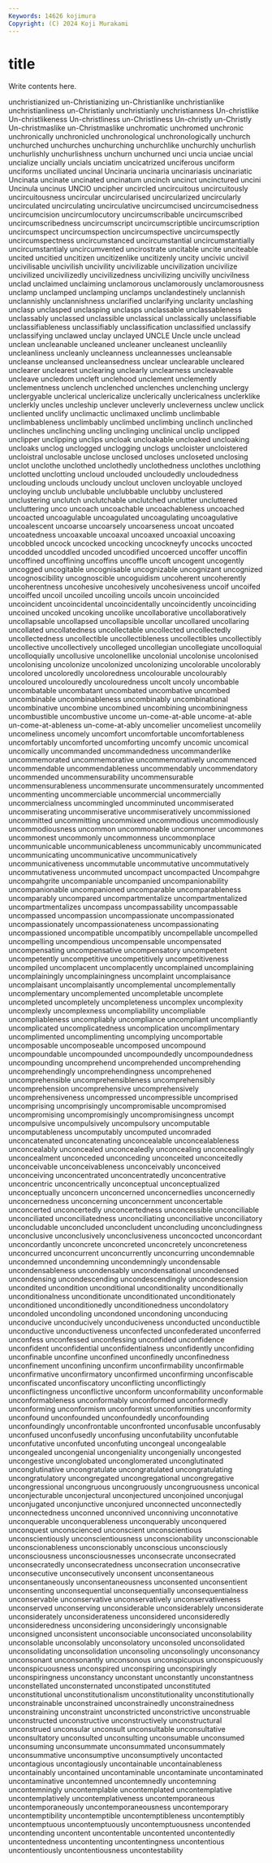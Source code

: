 ```yaml
---
Keywords: 14626 kojimura
Copyright: (C) 2024 Koji Murakami
---
```


# title

Write contents here.



unchristianized
un-Christianizing un-Christianlike unchristianlike unchristianliness un-Christianly unchristianly unchristianness Un-christlike Un-christlikeness Un-christliness
un-Christliness Un-christly un-Christly Un-christmaslike un-Christmaslike unchromatic unchromed unchronic unchronically unchronicled
unchronological unchronologically unchurch unchurched unchurches unchurching unchurchlike unchurchly unchurlish unchurlishly
unchurlishness unchurn unchurned unci uncia unciae uncial uncialize uncially uncials
unciatim uncicatrized unciferous unciform unciforms unciliated uncinal Uncinaria uncinaria uncinariasis
uncinariatic Uncinata uncinate uncinated uncinatum uncinch uncinct uncinctured uncini Uncinula
uncinus UNCIO uncipher uncircled uncircuitous uncircuitously uncircuitousness uncircular uncircularised uncircularized
uncircularly uncirculated uncirculating uncirculative uncircumcised uncircumcisedness uncircumcision uncircumlocutory uncircumscribable uncircumscribed
uncircumscribedness uncircumscript uncircumscriptible uncircumscription uncircumspect uncircumspection uncircumspective uncircumspectly uncircumspectness uncircumstanced
uncircumstantial uncircumstantially uncircumstantialy uncircumvented uncirostrate uncitable uncite unciteable uncited uncitied
uncitizen uncitizenlike uncitizenly uncity uncivic uncivil uncivilisable uncivilish uncivility uncivilizable
uncivilization uncivilize uncivilized uncivilizedly uncivilizedness uncivilizing uncivilly uncivilness unclad unclaimed
unclaiming unclamorous unclamorously unclamorousness unclamp unclamped unclamping unclamps unclandestinely unclannish
unclannishly unclannishness unclarified unclarifying unclarity unclashing unclasp unclasped unclasping unclasps
unclassable unclassableness unclassably unclassed unclassible unclassical unclassically unclassifiable unclassifiableness unclassifiably
unclassification unclassified unclassify unclassifying unclawed unclay unclayed UNCLE Uncle uncle
unclead unclean uncleanable uncleaned uncleaner uncleanest uncleanlily uncleanliness uncleanly uncleanness
uncleannesses uncleansable uncleanse uncleansed uncleansedness unclear unclearable uncleared unclearer unclearest
unclearing unclearly unclearness uncleavable uncleave uncledom uncleft unclehood unclement unclemently
unclementness unclench unclenched unclenches unclenching unclergy unclergyable unclerical unclericalize unclerically
unclericalness unclerklike unclerkly uncles uncleship unclever uncleverly uncleverness unclew unclick
uncliented unclify unclimactic unclimaxed unclimb unclimbable unclimbableness unclimbably unclimbed unclimbing
unclinch unclinched unclinches unclinching uncling unclinging unclinical unclip unclipped unclipper
unclipping unclips uncloak uncloakable uncloaked uncloaking uncloaks unclog unclogged unclogging
unclogs uncloister uncloistered uncloistral unclosable unclose unclosed uncloses uncloseted unclosing
unclot unclothe unclothed unclothedly unclothedness unclothes unclothing unclotted unclotting uncloud
unclouded uncloudedly uncloudedness unclouding unclouds uncloudy unclout uncloven uncloyable uncloyed
uncloying unclub unclubable unclubbable unclubby unclustered unclustering unclutch unclutchable unclutched
unclutter uncluttered uncluttering unco uncoach uncoachable uncoachableness uncoached uncoacted uncoagulable
uncoagulated uncoagulating uncoagulative uncoalescent uncoarse uncoarsely uncoarseness uncoat uncoated uncoatedness
uncoaxable uncoaxal uncoaxed uncoaxial uncoaxing uncobbled uncock uncocked uncocking uncockneyfy
uncocks uncocted uncodded uncoddled uncoded uncodified uncoerced uncoffer uncoffin uncoffined
uncoffining uncoffins uncoffle uncoft uncogent uncogently uncogged uncogitable uncognisable uncognizable
uncognizant uncognized uncognoscibility uncognoscible uncoguidism uncoherent uncoherently uncoherentness uncohesive uncohesively
uncohesiveness uncoif uncoifed uncoiffed uncoil uncoiled uncoiling uncoils uncoin uncoincided
uncoincident uncoincidental uncoincidentally uncoincidently uncoinciding uncoined uncoked uncoking uncolike uncollaborative
uncollaboratively uncollapsable uncollapsed uncollapsible uncollar uncollared uncollaring uncollated uncollatedness uncollectable
uncollected uncollectedly uncollectedness uncollectible uncollectibleness uncollectibles uncollectibly uncollective uncollectively uncolleged
uncollegian uncollegiate uncolloquial uncolloquially uncollusive uncolonellike uncolonial uncolonise uncolonised uncolonising
uncolonize uncolonized uncolonizing uncolorable uncolorably uncolored uncoloredly uncoloredness uncolourable uncolourably
uncoloured uncolouredly uncolouredness uncolt uncoly uncombable uncombatable uncombatant uncombated uncombative
uncombed uncombinable uncombinableness uncombinably uncombinational uncombinative uncombine uncombined uncombining uncombiningness
uncombustible uncombustive uncome un-come-at-able uncome-at-able un-come-at-ableness un-come-at-ably uncomelier uncomeliest uncomelily
uncomeliness uncomely uncomfort uncomfortable uncomfortableness uncomfortably uncomforted uncomforting uncomfy uncomic
uncomical uncomically uncommanded uncommandedness uncommanderlike uncommemorated uncommemorative uncommemoratively uncommenced uncommendable
uncommendableness uncommendably uncommendatory uncommended uncommensurability uncommensurable uncommensurableness uncommensurate uncommensurately uncommented
uncommenting uncommerciable uncommercial uncommercially uncommercialness uncommingled uncomminuted uncommiserated uncommiserating uncommiserative
uncommiseratively uncommissioned uncommitted uncommitting uncommixed uncommodious uncommodiously uncommodiousness uncommon uncommonable
uncommoner uncommones uncommonest uncommonly uncommonness uncommonplace uncommunicable uncommunicableness uncommunicably uncommunicated
uncommunicating uncommunicative uncommunicatively uncommunicativeness uncommutable uncommutative uncommutatively uncommutativeness uncommuted uncompact
uncompacted Uncompahgre uncompahgrite uncompaniable uncompanied uncompanionability uncompanionable uncompanioned uncomparable uncomparableness
uncomparably uncompared uncompartmentalize uncompartmentalized uncompartmentalizes uncompass uncompassability uncompassable uncompassed uncompassion
uncompassionate uncompassionated uncompassionately uncompassionateness uncompassionating uncompassioned uncompatible uncompatibly uncompellable uncompelled
uncompelling uncompendious uncompensable uncompensated uncompensating uncompensative uncompensatory uncompetent uncompetently uncompetitive
uncompetitively uncompetitiveness uncompiled uncomplacent uncomplacently uncomplained uncomplaining uncomplainingly uncomplainingness uncomplaint
uncomplaisance uncomplaisant uncomplaisantly uncomplemental uncomplementally uncomplementary uncomplemented uncompletable uncomplete uncompleted
uncompletely uncompleteness uncomplex uncomplexity uncomplexly uncomplexness uncompliability uncompliable uncompliableness uncompliably
uncompliance uncompliant uncompliantly uncomplicated uncomplicatedness uncomplication uncomplimentary uncomplimented uncomplimenting uncomplying
uncomportable uncomposable uncomposeable uncomposed uncompound uncompoundable uncompounded uncompoundedly uncompoundedness uncompounding
uncomprehend uncomprehended uncomprehending uncomprehendingly uncomprehendingness uncomprehened uncomprehensible uncomprehensibleness uncomprehensibly uncomprehension
uncomprehensive uncomprehensively uncomprehensiveness uncompressed uncompressible uncomprised uncomprising uncomprisingly uncompromisable uncompromised
uncompromising uncompromisingly uncompromisingness uncompt uncompulsive uncompulsively uncompulsory uncomputable uncomputableness uncomputably
uncomputed uncomraded unconcatenated unconcatenating unconcealable unconcealableness unconcealably unconcealed unconcealedly unconcealing
unconcealingly unconcealment unconceded unconceding unconceited unconceitedly unconceivable unconceivableness unconceivably unconceived
unconceiving unconcentrated unconcentratedly unconcentrative unconcentric unconcentrically unconceptual unconceptualized unconceptually unconcern
unconcerned unconcernedlies unconcernedly unconcernedness unconcerning unconcernment unconcertable unconcerted unconcertedly unconcertedness
unconcessible unconciliable unconciliated unconciliatedness unconciliating unconciliative unconciliatory unconcludable unconcluded unconcludent
unconcluding unconcludingness unconclusive unconclusively unconclusiveness unconcocted unconcordant unconcordantly unconcrete unconcreted
unconcretely unconcreteness unconcurred unconcurrent unconcurrently unconcurring uncondemnable uncondemned uncondemning uncondemningly
uncondensable uncondensableness uncondensably uncondensational uncondensed uncondensing uncondescending uncondescendingly uncondescension uncondited
uncondition unconditional unconditionality unconditionally unconditionalness unconditionate unconditionated unconditionately unconditioned unconditionedly
unconditionedness uncondolatory uncondoled uncondoling uncondoned uncondoning unconducing unconducive unconducively unconduciveness
unconducted unconductible unconductive unconductiveness unconfected unconfederated unconferred unconfess unconfessed unconfessing
unconfided unconfidence unconfident unconfidential unconfidentialness unconfidently unconfiding unconfinable unconfine unconfined
unconfinedly unconfinedness unconfinement unconfining unconfirm unconfirmability unconfirmable unconfirmative unconfirmatory unconfirmed
unconfirming unconfiscable unconfiscated unconfiscatory unconflicting unconflictingly unconflictingness unconflictive unconform unconformability
unconformable unconformableness unconformably unconformed unconformedly unconforming unconformism unconformist unconformities unconformity
unconfound unconfounded unconfoundedly unconfounding unconfoundingly unconfrontable unconfronted unconfusable unconfusably unconfused
unconfusedly unconfusing unconfutability unconfutable unconfutative unconfuted unconfuting uncongeal uncongealable uncongealed
uncongenial uncongeniality uncongenially uncongested uncongestive unconglobated unconglomerated unconglutinated unconglutinative uncongratulate
uncongratulated uncongratulating uncongratulatory uncongregated uncongregational uncongregative uncongressional uncongruous uncongruously uncongruousness
unconical unconjecturable unconjectural unconjectured unconjoined unconjugal unconjugated unconjunctive unconjured unconnected
unconnectedly unconnectedness unconned unconnived unconniving unconnotative unconquerable unconquerableness unconquerably unconquered
unconquest unconscienced unconscient unconscientious unconscientiously unconscientiousness unconscionability unconscionable unconscionableness unconscionably
unconscious unconsciously unconsciousness unconsciousnesses unconsecrate unconsecrated unconsecratedly unconsecratedness unconsecration unconsecrative
unconsecutive unconsecutively unconsent unconsentaneous unconsentaneously unconsentaneousness unconsented unconsentient unconsenting unconsequential
unconsequentially unconsequentialness unconservable unconservative unconservatively unconservativeness unconserved unconserving unconsiderable unconsiderablely
unconsiderate unconsiderately unconsiderateness unconsidered unconsideredly unconsideredness unconsidering unconsideringly unconsignable unconsigned
unconsistent unconsociable unconsociated unconsolability unconsolable unconsolably unconsolatory unconsoled unconsolidated unconsolidating
unconsolidation unconsoling unconsolingly unconsonancy unconsonant unconsonantly unconsonous unconspicuous unconspicuously unconspicuousness
unconspired unconspiring unconspiringly unconspiringness unconstancy unconstant unconstantly unconstantness unconstellated unconsternated
unconstipated unconstituted unconstitutional unconstitutionalism unconstitutionality unconstitutionally unconstrainable unconstrained unconstrainedly unconstrainedness
unconstraining unconstraint unconstricted unconstrictive unconstruable unconstructed unconstructive unconstructively unconstructural unconstrued
unconsular unconsult unconsultable unconsultative unconsultatory unconsulted unconsulting unconsumable unconsumed unconsuming
unconsummate unconsummated unconsummately unconsummative unconsumptive unconsumptively uncontacted uncontagious uncontagiously uncontainable
uncontainableness uncontainably uncontained uncontaminable uncontaminate uncontaminated uncontaminative uncontemned uncontemnedly uncontemning
uncontemningly uncontemplable uncontemplated uncontemplative uncontemplatively uncontemplativeness uncontemporaneous uncontemporaneously uncontemporaneousness uncontemporary
uncontemptibility uncontemptible uncontemptibleness uncontemptibly uncontemptuous uncontemptuously uncontemptuousness uncontended uncontending uncontent
uncontentable uncontented uncontentedly uncontentedness uncontenting uncontentingness uncontentious uncontentiously uncontentiousness uncontestability
